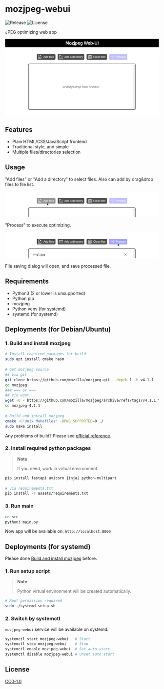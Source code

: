 # mozjpeg-webui

![Release](https://img.shields.io/github/v/release/aKuad/mozjpeg-webui?label=Latest%20release)
![License](https://img.shields.io/github/license/aKuad/mozjpeg-webui?label=License)

JPEG optimizing web app

![Demo](/imgs/demo-full.gif)

## Features

* Plain HTML/CSS/JavaScript frontend
* Traditional style, and simple
* Multiple files/directories selection

## Usage

"Add files" or "Add a directory" to select files. Also can add by drag&drop files to file list.

![Demo - Add files](imgs/demo-add-files.webp)

"Process" to execute optimizing.

![Demo - Process](imgs/demo-process.webp)

File saving dialog will open, and save processed file.

## Requirements

* Python3 (2 or lower is unsupported)
* Python pip
* mozjpeg
* Python venv (for systemd)
* systemd (for systemd)

## Deployments (for Debian/Ubuntu)

### 1. Build and install mozjpeg

```sh
# Install required packages for build
sudo apt install cmake nasm

# Get mozjpeg source
## via git
git clone https://github.com/mozilla/mozjpeg.git --depth 1 -b v4.1.1
cd mozjpeg
### === or ===
## via wget
wget -O - https://github.com/mozilla/mozjpeg/archive/refs/tags/v4.1.1.tar.gz | tar -xzv -C ./
cd mozjpeg-4.1.1

# Build and install mozjpeg
cmake -G"Unix Makefiles" -DPNG_SUPPORTED=0 ./
sudo make install
```

Any problems of build? Please see [official reference](https://github.com/mozilla/mozjpeg/blob/master/BUILDING.md).

### 2. Install required python packages

> **Note**
>
> If you need, work in virtual environment.

```sh
pip install fastapi uvicorn jinja2 python-multipart

# via requirements.txt
pip install -r assets/requirements.txt
```

### 3. Run main

```sh
cd src
python3 main.py
```

Now app will be available on: `http://localhost:8000`

## Deployments (for systemd)

Please done [Build and install mozjpeg](#1-build-and-install-mozjpeg) before.

### 1. Run setup script

> **Note**
>
> Python virtual environment will be created automatically.

```sh
# Root permission required
sudo ./systemd-setup.sh
```

### 2. Switch by systemctl

`mozjpeg-webui` service will be available on systemd.

```sh
systemctl start mozjpeg-webui   # Start
systemctl stop mozjpeg-webui    # Stop
systemctl enable mozjpeg-webui  # Set auto start
systemctl disable mozjpeg-webui # Unset auto start
```

## License

[CC0-1.0](LICENSE)
